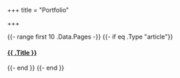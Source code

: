 +++
title = "Portfolio"

+++

  {{- range first 10 .Data.Pages -}}
    {{- if eq .Type "article"}}
      <h4><a href="{{ .Permalink }}">{{ .Title }}</a></h4>
    {{- end }}
  {{- end }}
